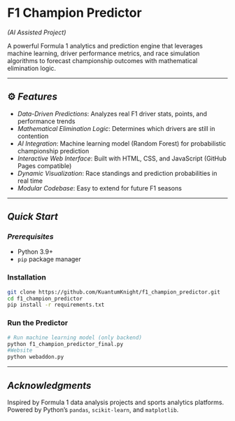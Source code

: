 #  F1 Champion Predictor
*(AI Assisted Project)*

A powerful Formula 1 analytics and prediction engine that leverages machine learning, driver performance metrics, and race simulation algorithms to forecast championship outcomes with mathematical elimination logic.


---

## ⚙️ *Features*

- *Data-Driven Predictions*: Analyzes real F1 driver stats, points, and performance trends
- *Mathematical Elimination Logic*: Determines which drivers are still in contention
- *AI Integration*: Machine learning model (Random Forest) for probabilistic championship prediction
- *Interactive Web Interface*: Built with HTML, CSS, and JavaScript (GitHub Pages compatible)
- *Dynamic Visualization*: Race standings and prediction probabilities in real time
- *Modular Codebase*: Easy to extend for future F1 seasons

---

##  *Quick Start*

### *Prerequisites*
- Python 3.9+
- `pip` package manager

### Installation
```bash
git clone https://github.com/KuantumKnight/f1_champion_predictor.git
cd f1_champion_predictor
pip install -r requirements.txt
```

### Run the Predictor
```bash
# Run machine learning model (only backend)
python f1_champion_predictor_final.py
#Website
python webaddon.py
```


---


##  *Acknowledgments*
Inspired by Formula 1 data analysis projects and sports analytics platforms.
Powered by Python’s `pandas`, `scikit-learn`, and `matplotlib`.
